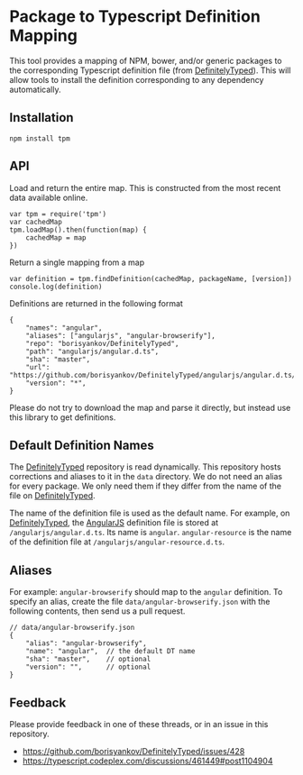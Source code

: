 Package to Typescript Definition Mapping
========================================

This tool provides a mapping of NPM, bower, and/or generic packages to the corresponding Typescript definition file (from [DefinitelyTyped][dt]). This will allow tools to install the definition corresponding to any dependency automatically. 

Installation
------------

    npm install tpm

API
---

Load and return the entire map. This is constructed from the most recent data available online. 

    var tpm = require('tpm')
    var cachedMap
    tpm.loadMap().then(function(map) {
        cachedMap = map
    })  

Return a single mapping from a map

    var definition = tpm.findDefinition(cachedMap, packageName, [version])
    console.log(definition)

Definitions are returned in the following format

    {
        "names": "angular",
        "aliases": ["angularjs", "angular-browserify"],
        "repo": "borisyankov/DefinitelyTyped",
        "path": "angularjs/angular.d.ts",
        "sha": "master",
        "url": "https://github.com/borisyankov/DefinitelyTyped/angularjs/angular.d.ts/raw/master",
        "version": "*",
    }

Please do not try to download the map and parse it directly, but instead use this library to get definitions. 

Default Definition Names
------------------------

The [DefinitelyTyped][dt] repository is read dynamically. This repository hosts corrections and aliases to it in the `data` directory. We do not need an alias for every package. We only need them if they differ from the name of the file on [DefinitelyTyped][dt]. 

The name of the definition file is used as the default name. For example, on [DefinitelyTyped][dt], the [AngularJS][angular] definition file is stored at `/angularjs/angular.d.ts`. Its name is `angular`.  `angular-resource` is the name of the definition file at `/angularjs/angular-resource.d.ts`. 

Aliases
-------

For example: `angular-browserify` should map to the `angular` definition. To specify an alias, create the file `data/angular-browserify.json` with the following contents, then send us a pull request.

    // data/angular-browserify.json
    {
        "alias": "angular-browserify",
        "name": "angular",  // the default DT name
        "sha": "master",    // optional
        "version": "",      // optional
    }


Feedback
--------

Please provide feedback in one of these threads, or in an issue in this repository. 

- https://github.com/borisyankov/DefinitelyTyped/issues/428
- https://typescript.codeplex.com/discussions/461449#post1104904


[typescript]: http://typescriptlang.org/
[dt]: https://github.com/borisyankov/DefinitelyTyped
[bower]: http://bower.io/
[npm]: https://npmjs.org/
[angular]: http://angularjs.org/